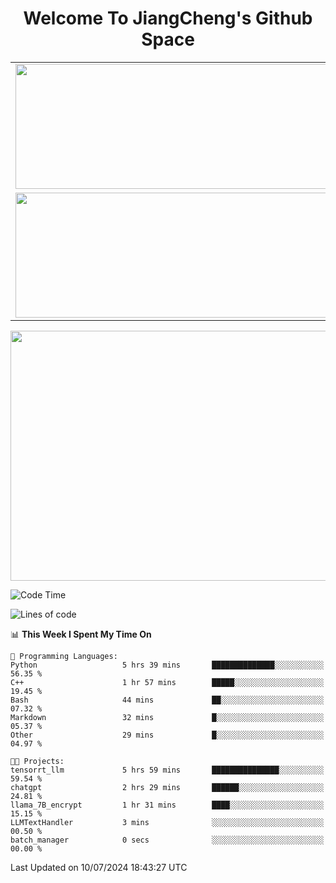 <h1 align="center">Welcome To JiangCheng's Github Space</h1>

<table align="center" frame="void" rules="none" >
  <tr>
    <td>
      <div align="center"> <img height="200px" width="500px"  src="https://github-readme-stats.vercel.app/api?username=thisjiang&hide_title=true&hide_border=true&layout=compact&show_icons=trueline_height=21&text_color=000&icon_color=000&bg_color=0,ea6161,ffc64d,fffc4d,52fa5a&theme=graywhite" /> </div>
    </td>
    <td>
      <div align="center"> <img height="200px" width="500px" src="https://github-readme-stats.vercel.app/api/top-langs/?username=thisjiang&hide_title=true&hide_border=true&layout=compact&langs_count=6&text_color=000&icon_color=fff&bg_color=0,52fa5a,4dfcff,c64dff&theme=graywhite" /> </div>
    </td>
  </tr>
  <tr>
    <td>
      <div align="center"> <img height="200px" width="500px" src="https://github-readme-streak-stats.herokuapp.com/?user=thisjiang&hide_title=true&hide_border=true&layout=compact&langs_count=6" /> </div>
    </td>
    <td>
      <div align="center"> 
      <a href="https://github.com/" target="_blank"><img style="margin: 10px" src="https://profilinator.rishav.dev/skills-assets/git-scm-icon.svg" alt="Git" height="50" /></a>  
      <a href="https://www.linux.org/" target="_blank"><img style="margin: 10px" src="https://profilinator.rishav.dev/skills-assets/linux-original.svg" alt="Linux" height="50" /></a>  
      <a href="https://www.gnu.org/software/bash/" target="_blank"><img style="margin: 10px" src="https://profilinator.rishav.dev/skills-assets/gnu_bash-icon.svg" alt="Bash" height="50" /></a>  
      </div>
    </td>
  </tr>
</table>

<div align="center"> <img height="400px" width="1000px" src="https://github-readme-activity-graph.cyclic.app/graph?username=thisjiang&theme=react&hide_title=true&hide_border=true&layout=compact&langs_count=6" /> </div></td>

<!--START_SECTION:waka-->
![Code Time](http://img.shields.io/badge/Code%20Time-1%2C472%20hrs%2018%20mins-blue)

![Lines of code](https://img.shields.io/badge/From%20Hello%20World%20I%27ve%20Written-465.1%20thousand%20lines%20of%20code-blue)

📊 **This Week I Spent My Time On** 

```text
💬 Programming Languages: 
Python                   5 hrs 39 mins       ██████████████░░░░░░░░░░░   56.35 % 
C++                      1 hr 57 mins        █████░░░░░░░░░░░░░░░░░░░░   19.45 % 
Bash                     44 mins             ██░░░░░░░░░░░░░░░░░░░░░░░   07.32 % 
Markdown                 32 mins             █░░░░░░░░░░░░░░░░░░░░░░░░   05.37 % 
Other                    29 mins             █░░░░░░░░░░░░░░░░░░░░░░░░   04.97 % 

🐱‍💻 Projects: 
tensorrt_llm             5 hrs 59 mins       ███████████████░░░░░░░░░░   59.54 % 
chatgpt                  2 hrs 29 mins       ██████░░░░░░░░░░░░░░░░░░░   24.81 % 
llama_7B_encrypt         1 hr 31 mins        ████░░░░░░░░░░░░░░░░░░░░░   15.15 % 
LLMTextHandler           3 mins              ░░░░░░░░░░░░░░░░░░░░░░░░░   00.50 % 
batch_manager            0 secs              ░░░░░░░░░░░░░░░░░░░░░░░░░   00.00 % 
```


 Last Updated on 10/07/2024 18:43:27 UTC
<!--END_SECTION:waka-->
